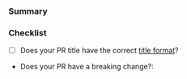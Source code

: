 <!--
Thanks for contributing to the Amplitude Experiment Javascript SDK! 🎉

Please fill out the following sections to help us quickly review your pull request.
-->

### Summary

<!-- What does the PR do? -->

### Checklist

* [ ] Does your PR title have the correct [title format](https://github.com/amplitude/skylab-js-client/blob/main/CONTRIBUTING.md#pr-commit-title-conventions)?
* Does your PR have a breaking change?:  <!-- Yes or no -->
